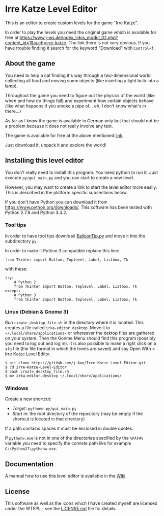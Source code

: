 # Irre Katze Level Editor

This is an editor to create custom levels for the game "Irre Katze".

In order to play the levels you need the original game which is available for free at https://www.j-ws.de/index_lidos_modul_02.php?content_id=1&such=irre-katze.
The link there is not very obvious. If you have trouble finding it search for the keyword "Download" with `Control+f`.


## About the game

You need to help a cat finding it's way through a two-dimensional world collecting all food and moving some objects (like inserting a light bulb into a lamp).

Throughout the game you need to figure out the physics of the world (like when and how do things fall) and experiment how certain objects behave (like what happens if you smoke a pipe of... eh, I don't know what's in there...)

As far as I know the game is available in German only but that should not be a problem because it does not really involve any text.

The game is available for free at the above mentioned [link](https://www.j-ws.de/index_lidos_modul_02.php?content_id=1&such=irre-katze).

Just download it, unpack it and explore the world!


## Installing this level editor

You don't really need to install this program.
You need python to run it.
Just execute `py/gui_main.py` and you can start to create a new level.

However, you may want to create a link to start the level editor more easily. This is described in the platform specific subsections below.

If you don't have Python you can download it from https://www.python.org/downloads/.
This software has been tested with Python 2.7.9 and Python 3.4.2.

### Tool tips
In order to have tool tips download [BalloonTip.py](https://github.com/emcek/pyton/blob/master/BalloonTip.py) and move it into the subdirectory `py`.

In order to make it Python 3 compatible replace this line:
```
from Tkinter import Button, Toplevel, Label, Listbox, Tk
```
with these:
```
try:
    # Python 2
    from Tkinter import Button, Toplevel, Label, Listbox, Tk
except:
    # Python 3
    from tkinter import Button, Toplevel, Label, Listbox, Tk
```


### Linux (Debian & Gnome 3)

Run `create_desktop_file.sh` in the directory where it is located.
This creates a file called `irka-editor.desktop`. 
Move it to `~/.local/share/applications/` or whereever the dektop files are gathered on your system.
Then the Gonme Menu should find this program (possibly you need to log out and log in).
It is also possible to make a right click on a `afg` file (the file format in which the levels are saved) and say Open With > Irre Katze Level Editor.

```
$ git clone https://github.com/j-kun/Irre-Katze-Level-Editor.git
$ cd Irre-Katze-Level-Editor
$ bash create_desktop_file.sh
$ mv irka-editor.desktop ~/.local/share/applications/
```

### Windows

Create a new shortcut:
- *Target*: `pythonw py/gui_main.py`
- *Start in*: the root directory of the repository (may be empty if the shortcut is located in that directory)

If a path contains spaces it must be enclosed in double quotes.

If `pythonw.exe` is not in one of the directories specified by the `%PATH%` variable you need to specify the comlete path like for example `C:\Python27\pythonw.exe`.


## Documentation
A manual how to use this level editor is available in the [Wiki](https://github.com/j-kun/Irre-Katze-Level-Editor/wiki#using-the-level-editor).


## License

This software as well as the icons which I have created myself are licensed under the WTFPL - see the [LICENSE.md](LICENSE.md) file for details.

